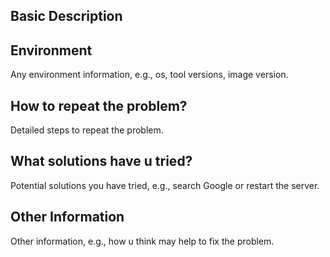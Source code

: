 ## Basic Description

## Environment
Any environment information, e.g., os, tool versions, image version.

## How to repeat the problem?
Detailed steps to repeat the problem. 

## What solutions have u tried?
Potential solutions you have tried, e.g., search Google or restart the server.

## Other Information
Other information, e.g., how u think may help to fix the problem.
